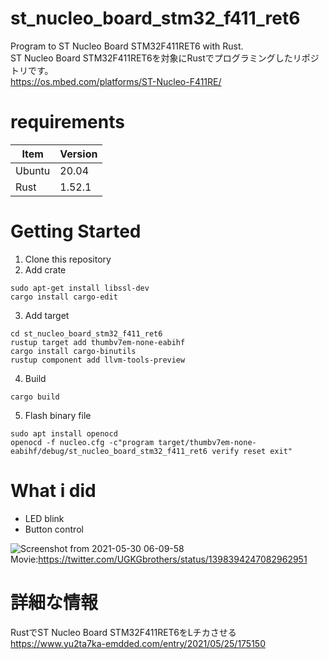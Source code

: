 # st_nucleo_board_stm32_f411_ret6
Program to ST Nucleo Board STM32F411RET6 with Rust.  
ST Nucleo Board STM32F411RET6を対象にRustでプログラミングしたリポジトリです。  
https://os.mbed.com/platforms/ST-Nucleo-F411RE/

# requirements
| Item | Version |
| ------------- | ------------- |
| Ubuntu  | 20.04  |
| Rust  | 1.52.1  |

# Getting Started
1. Clone this repository
2. Add crate
```
sudo apt-get install libssl-dev
cargo install cargo-edit
```
3. Add target
```
cd st_nucleo_board_stm32_f411_ret6
rustup target add thumbv7em-none-eabihf
cargo install cargo-binutils
rustup component add llvm-tools-preview
```
4. Build
```
cargo build
```
5. Flash binary file
```
sudo apt install openocd
openocd -f nucleo.cfg -c"program target/thumbv7em-none-eabihf/debug/st_nucleo_board_stm32_f411_ret6 verify reset exit"
```

# What i did
- LED blink
- Button control

![Screenshot from 2021-05-30 06-09-58](https://user-images.githubusercontent.com/44434953/120084773-fc814d00-c10d-11eb-9dc0-a801e8dbd2a9.png)  
Movie:https://twitter.com/UGKGbrothers/status/1398394247082962951


# 詳細な情報
RustでST Nucleo Board STM32F411RET6をLチカさせる  
https://www.yu2ta7ka-emdded.com/entry/2021/05/25/175150
